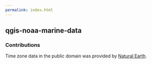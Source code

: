 ```yaml
---
permalink: index.html
---
```

## qgis-noaa-marine-data

### Contributions

Time zone data in the public domain was provided by [Natural Earth](https://www.naturalearthdata.com/downloads/10m-cultural-vectors/timezones/).